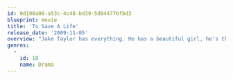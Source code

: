 ```yaml
---
id: 0d190a06-a53c-4c48-bd39-5d94477bfbd3
blueprint: movie
title: 'To Save A Life'
release_date: '2009-11-05'
overview: "Jake Taylor has everything. He has a beautiful girl, he's the champion in basketball and beer pong, and everyone loves him. Then, an old childhood friend, whom Jake used to be friends with, commits suicide. Jake begins to think. He wonders what he could've done to save his friend's life. A youth minister tells him that Jake needs God. So Jake becomes a Christian. However, things begin to spin out of control. His dad is cheating on his mom, his girlfriend is pregnant, and his former friends ridicule and mock him. During all this, Jake is going to realize just what it means to be a Christian and how, to save a life."
genres:
  -
    id: 18
    name: Drama
---
```


